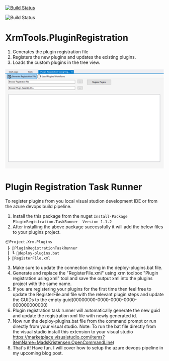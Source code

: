 
[![Build Status](https://durgaprasadkatari.visualstudio.com/XrmTools_PluginRegistrationUsingXml/_apis/build/status/Pack-XrmTools_PluginRegistrationUsingXml-.NET%20Desktop-CI?branchName=main)](https://durgaprasadkatari.visualstudio.com/XrmTools_PluginRegistrationUsingXml/_build/latest?definitionId=13&branchName=main)

![Build Status](https://durgaprasadkatari.vsrm.visualstudio.com/_apis/public/Release/badge/9147abdb-cbed-4c2f-8da6-d1bccca8a9e0/1/1)

# XrmTools.PluginRegistration

1. Generates the plugin registration file
2. Registers the new plugins and updates the existing plugins.
3. Loads the custom plugins in the tree view.

![alt text](https://github.com/durgaprasadkatari/XrmTools.PluginRegistration/blob/main/XrmToolBox.PluginRegistrationUsingXml/Images/ReadMe.png?raw=true)

# Plugin Registration Task Runner
To register plugins from you local visual studion development IDE or from the azure devops build pipeline.
1. Install the this package from the nuget
`Install-Package PluginRegistration.TaskRunner -Version 1.1.2`
2. After installing the above package successfully it will add the below files to your plugins project.

```
📦Project.Xrm.Plugins
 ┣ 📂PluginRegistrationTaskRunner
 ┃ ┗ 📜deploy-plugins.bat
 ┣ 📜RegisterFile.xml
 ```

3. Make sure to update the connection string in the deploy-plugins.bat file.
4. Generate and replace the "RegisterFile.xml" using xrm toolbox "Plugin registration using xml" tool and save the output xml into the plugins project with the same name.
5. If you are registering your plugins for the first time then feel free to update the RegisterFile.xml file with the relevant plugin steps and update the GUIDs to the empty guid(00000000-0000-0000-0000-000000000000)
6. Plugin registration task runner will automatically generate the new guid and update the registration xml file with newly generated id.
7. Now run the deploy-plugins.bat file from the command prompt or run directly from your visual studio. 
Note: To run the bat file directly from the visual studio install this extension to your visual studio https://marketplace.visualstudio.com/items?itemName=MadsKristensen.OpenCommandLine)
8. That's it! Have fun. I will cover how to setup the azure devops pipeline in my upcoming blog post.

